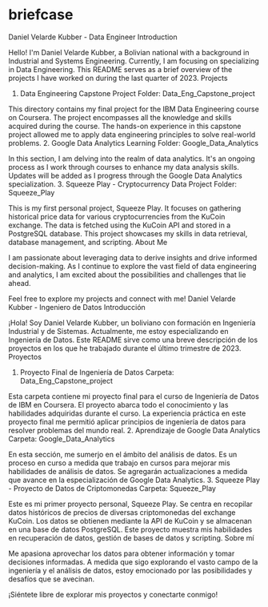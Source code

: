 # briefcase
Daniel Velarde Kubber - Data Engineer
Introduction

Hello! I'm Daniel Velarde Kubber, a Bolivian national with a background in Industrial and Systems Engineering. Currently, I am focusing on specializing in Data Engineering. This README serves as a brief overview of the projects I have worked on during the last quarter of 2023.
Projects
1. Data Engineering Capstone Project
Folder: Data_Eng_Capstone_project

This directory contains my final project for the IBM Data Engineering course on Coursera. The project encompasses all the knowledge and skills acquired during the course. The hands-on experience in this capstone project allowed me to apply data engineering principles to solve real-world problems.
2. Google Data Analytics Learning
Folder: Google_Data_Analytics

In this section, I am delving into the realm of data analytics. It's an ongoing process as I work through courses to enhance my data analysis skills. Updates will be added as I progress through the Google Data Analytics specialization.
3. Squeeze Play - Cryptocurrency Data Project
Folder: Squeeze_Play

This is my first personal project, Squeeze Play. It focuses on gathering historical price data for various cryptocurrencies from the KuCoin exchange. The data is fetched using the KuCoin API and stored in a PostgreSQL database. This project showcases my skills in data retrieval, database management, and scripting.
About Me

I am passionate about leveraging data to derive insights and drive informed decision-making. As I continue to explore the vast field of data engineering and analytics, I am excited about the possibilities and challenges that lie ahead.

Feel free to explore my projects and connect with me!
Daniel Velarde Kubber - Ingeniero de Datos
Introducción

¡Hola! Soy Daniel Velarde Kubber, un boliviano con formación en Ingeniería Industrial y de Sistemas. Actualmente, me estoy especializando en Ingeniería de Datos. Este README sirve como una breve descripción de los proyectos en los que he trabajado durante el último trimestre de 2023.
Proyectos
1. Proyecto Final de Ingeniería de Datos
Carpeta: Data_Eng_Capstone_project

Esta carpeta contiene mi proyecto final para el curso de Ingeniería de Datos de IBM en Coursera. El proyecto abarca todo el conocimiento y las habilidades adquiridas durante el curso. La experiencia práctica en este proyecto final me permitió aplicar principios de ingeniería de datos para resolver problemas del mundo real.
2. Aprendizaje de Google Data Analytics
Carpeta: Google_Data_Analytics

En esta sección, me sumerjo en el ámbito del análisis de datos. Es un proceso en curso a medida que trabajo en cursos para mejorar mis habilidades de análisis de datos. Se agregarán actualizaciones a medida que avance en la especialización de Google Data Analytics.
3. Squeeze Play - Proyecto de Datos de Criptomonedas
Carpeta: Squeeze_Play

Este es mi primer proyecto personal, Squeeze Play. Se centra en recopilar datos históricos de precios de diversas criptomonedas del exchange KuCoin. Los datos se obtienen mediante la API de KuCoin y se almacenan en una base de datos PostgreSQL. Este proyecto muestra mis habilidades en recuperación de datos, gestión de bases de datos y scripting.
Sobre mí

Me apasiona aprovechar los datos para obtener información y tomar decisiones informadas. A medida que sigo explorando el vasto campo de la ingeniería y el análisis de datos, estoy emocionado por las posibilidades y desafíos que se avecinan.

¡Siéntete libre de explorar mis proyectos y conectarte conmigo!